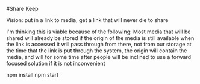 #Share Keep

Vision: put in a link to media, get a link that will never die to share

I'm thinking this is viable because of the following:
    Most media that will be shared will already be stored
    if the origin of the media is still available when the link is accessed it will pass through from there, not from our storage
    at the time that the link is put through the system, the origin will contain the media, and will for some time after
    people will be inclined to use a forward focused solution if it is not inconvenient

npm install
npm start